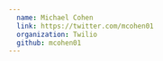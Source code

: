 ```yaml
---
  name: Michael Cohen
  link: https://twitter.com/mcohen01
  organization: Twilio
  github: mcohen01
---
```

